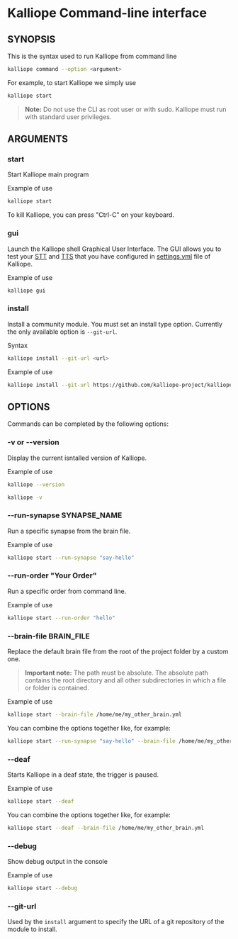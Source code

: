 # Kalliope Command-line interface

## SYNOPSIS
This is the syntax used to run Kalliope from command line
```bash
kalliope command --option <argument>
```

For example, to start Kalliope we simply use
```bash
kalliope start
```

> **Note:** Do not use the CLI as root user or with sudo. Kalliope must run with standard user privileges.

## ARGUMENTS

### start
Start Kalliope main program

Example of use
```bash
kalliope start
```

To kill Kalliope, you can press "Ctrl-C" on your keyboard.

### gui
Launch the Kalliope shell Graphical User Interface. 
The GUI allows you to test your [STT](stt.md) and [TTS](tts.md) that you have configured in [settings.yml](default_settings.md) file of Kalliope.

Example of use
```bash
kalliope gui
```

### install
Install a community module. You must set an install type option. Currently the only available option is `--git-url`.

Syntax
```bash
kalliope install --git-url <url>
```

Example of use
```bash
kalliope install --git-url https://github.com/kalliope-project/kalliope_neuron_wikipedia.git
```

## OPTIONS

Commands can be completed by the following options:

### -v or --version
Display the current isntalled version of Kalliope.

Example of use
```bash
kalliope --version
```

```bash
kalliope -v
```

### --run-synapse SYNAPSE_NAME

Run a specific synapse from the brain file.

Example of use
```bash
kalliope start --run-synapse "say-hello"
```

### --run-order "Your Order"

Run a specific order from command line.

Example of use
```bash
kalliope start --run-order "hello"
```

### --brain-file BRAIN_FILE

Replace the default brain file from the root of the project folder by a custom one.
> **Important note:** The path must be absolute. The absolute path contains the root directory and all other subdirectories in which a file or folder is contained. 

Example of use
```bash
kalliope start --brain-file /home/me/my_other_brain.yml
```

You can combine the options together like, for example:
```bash
kalliope start --run-synapse "say-hello" --brain-file /home/me/my_other_brain.yml
```

### --deaf

Starts Kalliope in a deaf state, the trigger is paused.

Example of use
```bash
kalliope start --deaf
```

You can combine the options together like, for example:
```bash
kalliope start --deaf --brain-file /home/me/my_other_brain.yml
```

### --debug

Show debug output in the console

Example of use
```bash
kalliope start --debug
```

### --git-url

Used by the `install` argument to specify the URL of a git repository of the module to install.

